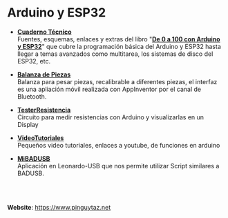 # Arduino y ESP32


- **[Cuaderno Técnico](CuadernoTecnico)**  
Fuentes, esquemas, enlaces y extras del libro "__[De 0 a 100 con Arduino y ESP32](https://amzn.eu/d/32OJJdF)__" que cubre la programación básica del Arduino y ESP32 hasta llegar a temas avanzados como multitarea, los sistemas de disco del ESP32, etc.  
  
- **[Balanza de Piezas](Balanza)**  
Balanza para pesar piezas, recalibrable a diferentes piezas, el interfaz es una apliación móvil realizada con AppInventor por el canal de Bluetooth.  
  
- **[TesterResistencia](TesterResistencia)**  
Circuito para medir resistencias con Arduino y visualizarlas en un Display  
  
- **[VideoTutoriales](VideoTutoriales)**  
Pequeños video tutoriales, enlaces a youtube,  de funciones en arduino  
  
- **[MiBADUSB](MiBADUSB)**  
Aplicación en Leonardo-USB que nos permite utilizar Script similares a BADUSB.  
  

<br><br>

__Website__: <https://www.pinguytaz.net>

